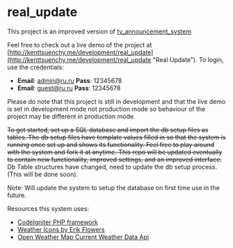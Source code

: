 # real_update

This project is an improved version of [tv_announcement_system](https://github.com/ktsuench/tv_announcement_system.git "TV Announcement System Repo")

Feel free to check out a live demo of the project at [http://kenttsuenchy.me/development/real_update](http://kenttsuenchy.me/development/real_update "Real Update"). To login, use the credentials:
- **Email**: admin@ru.ru **Pass**: 12345678
- **Email**: guest@ru.ru **Pass**: 12345678

Please do note that this project is still in development and that the live demo is set in development mode not production mode so behaviour of the project may be different in production mode.

~~To get started, set up a SQL database and import the db setup files as tables. The db setup files have template values filled in so that the system is running once set up and shows its functionality. Feel free to play around with the system and fork it at anytime. This repo will be updated eventually to contain new functionality, improved settings, and an improved interface.~~ Db Table structures have changed, need to update the db setup process. (This will be done soon).

Note: Will update the system to setup the database on first time use in the future.

Resources this system uses:
- [CodeIgniter PHP framework](http://codeigniter.com/ "CodeIgniter")
- [Weather Icons by Erik Flowers](https://erikflowers.github.io/weather-icons/ "Weather Icons")
- [Open Weather Map Current Weather Data Api](http://openweathermap.org/current#format "Open Weather Map Current Weather Data Api")
